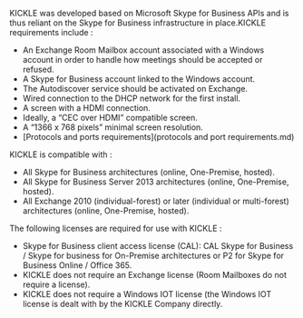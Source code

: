 <!--
    Page : Administration/Requirements
    Author : Alexis CONIA
    Latest Update : 27/03/2016
    Confidential : No
	Partner : No
	Public : Yes
    Version : 1.0
-->

KICKLE was developed based on Microsoft Skype for Business APIs and is thus reliant on the Skype for Business infrastructure in place.KICKLE requirements include :

- An Exchange Room Mailbox account associated with a Windows account in order to handle how meetings should be accepted or refused.
- A Skype for Business account linked to the Windows account.
- The Autodiscover service should be activated on Exchange.
- Wired connection to the DHCP network for the first install.
- A screen with a HDMI connection.
- Ideally, a “CEC over HDMI” compatible screen.
- A “1366 x 768 pixels” minimal screen resolution.
- [Protocols and ports requirements](protocols and port requirements.md)

KICKLE is compatible with :

- All Skype for Business architectures (online, One-Premise, hosted).
- All Skype for Business Server 2013 architectures (online, One-Premise, hosted).
- All Exchange 2010 (individual-forest) or later (individual or multi-forest) architectures (online, One-Premise, hosted).

The following licenses are required for use with KICKLE :

- Skype for Business client access license (CAL): CAL Skype for Business / Skype for business for On-Premise architectures or P2 for Skype for Business Online / Office 365.
- KICKLE does not require an Exchange license (Room Mailboxes do not require a license).
- KICKLE does not require a Windows IOT license (the Windows IOT license is dealt with by the KICKLE Company directly.
